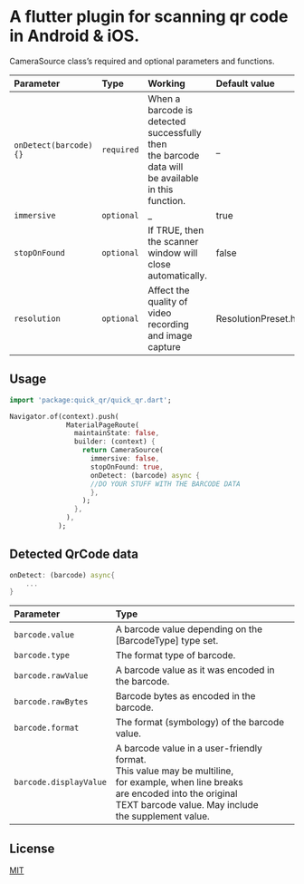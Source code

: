 # A flutter plugin for scanning qr code in Android & iOS.


CameraSource class’s required and optional parameters and functions.

| Parameter | Type     | Working | Default value |
| :-------- | :------- | :--------- |:--------- |
| `onDetect(barcode){}` | `required` | When a barcode is<br/>detected successfully then<br/>the barcode data will<br/>be available in this <br/>function. | _
|`immersive` | `optional` | _ | true
|`stopOnFound` | `optional` | If TRUE, then the scanner window will close automatically. | false
|`resolution` | `optional` | Affect the quality of video recording and image capture | ResolutionPreset.high

## Usage

```dart
import 'package:quick_qr/quick_qr.dart';

Navigator.of(context).push(
              MaterialPageRoute(
                maintainState: false,
                builder: (context) {
                  return CameraSource(
                    immersive: false,
                    stopOnFound: true,
                    onDetect: (barcode) async {
                    //DO YOUR STUFF WITH THE BARCODE DATA
                    },
                  );
                },
              ),
            );
```

## Detected QrCode data

```dart
onDetect: (barcode) async{
    ...
}
```

| Parameter | Type     | 
| :-------- | :------- | 
|`barcode.value` | A barcode value depending on the [BarcodeType] type set.
|`barcode.type` | The format type of barcode.
|`barcode.rawValue` | A barcode value as it was encoded in the barcode.
|`barcode.rawBytes` | Barcode bytes as encoded in the barcode.
|`barcode.format` | The format (symbology) of the barcode value.
|`barcode.displayValue` | A barcode value in a user-friendly format.<br/>This value may be multiline, <br/>for example, when line breaks<br/>are encoded into the original<br/>TEXT barcode value. May include<br/>the supplement value.



## License

[MIT](https://choosealicense.com/licenses/mit/)
